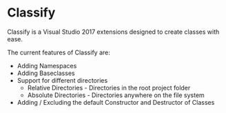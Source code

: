# Classify

Classify is a Visual Studio 2017 extensions designed to create classes with ease.

The current features of Classify are:

* Adding Namespaces
* Adding Baseclasses
* Support for different directories
  * Relative Directories - Directories in the root project folder
  * Absolute Directories - Directories anywhere on the file system
* Adding / Excluding the default Constructor and Destructor of Classes
